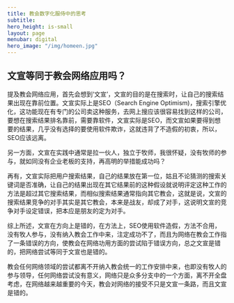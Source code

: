 ```yaml
---
title: 教会数字化服侍中的思考
subtitle: 
hero_height: is-small
layout: page
menubar: digital
hero_image: "/img/homeen.jpg"
---
```


## 文宣等同于教会网络应用吗？

提及教会网络应用，首先会想到‘文宣’，文宣的目的是在搜索时，让自己的搜索结果出现在靠前位置。文宣实际上是SEO（Search Engine Optimism)，搜索引擎优化，这功能现在有专门的公司卖这种服务，去网上搜应该很容易找到这样的公司，要想在搜索结果排名靠前，需要靠软件，文宣实际是SEO，而文宣如果要得到想要的结果，几乎没有选择的要使用软件欺诈，这就违背了不造假的初衷，所以，SEO应该远离。

另一方面，文宣在实践中通常是拉一伙人，独立于牧师，我很怀疑，没有牧师的参与，就如同没有企业老板的支持，再高明的举措能成功吗？

再有，文宣实际把用户搜索结果，自己的结果放在第一位，姑且不论猜测的搜索关键词是否准确，让自己的结果出现在其它结果前的这种假设就说明评定这种工作的方法是超过其它搜索结果，而相似搜索结果通常指向其它教会，这就是说，文宣的搜索结果竞争的对手其实是其它教会，本来是战友，却成了对手，这说明文宣的竞争对手设定错误，把本应是朋友的定为对手。

综上所述，文宣在方向上是错的，在方法上，SEO使用软件造假，方法不合用，没有牧人参与，没有纳入教会工作中来，注定成功不了，而且为网络在教会工作指了一条错误的方向，使教会在网络功用方面的尝试陷于错误方向，总之文宣是错的，把网络尝试等同于文宣也是错的。

教会任何网络领域的尝试都离不开纳入教会统一的工作安排中来，也即没有牧人的参与领导，任何网络尝试没有意义，网络只是众多分支中的一个方面，离不开全盘考虑，在网络越来越重要的今天，教会对网络的接受不只是文宣一条路，而且文宣是错的。
